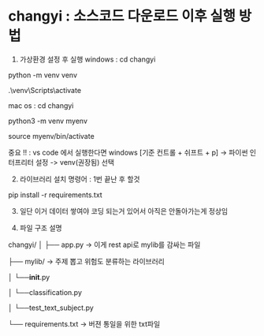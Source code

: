 # changyi : 소스코드 다운로드 이후 실행 방법

1. 가상환경 설정 후 실행
windows : cd changyi

python -m venv venv

.\venv\Scripts\activate

mac os : cd changyi 

python3 -m venv myenv

source myenv/bin/activate

중요 !! : vs code 에서 실행한다면 windows [기준 컨트롤 + 쉬프트 + p] -> 파이썬 인터프리터 설정 -> venv(권장됨) 선택

2. 라이브러리 설치 명령어 : 1번 끝난 후 할것

pip install -r requirements.txt

3. 일단 이거 데이터 쌓여야 코딩 되는거 있어서 아직은 안돌아가는게 정상임

4. 파일 구조 설명

changyi/
│
├── app.py -> 이게 rest api로 mylib를 감싸는 파일

├── mylib/ -> 주제 뽑고 위험도 분류하는 라이브러리

│   └──__init__.py

│   └──classification.py

│   └──test_text_subject.py

└── requirements.txt -> 버젼 통일을 위한 txt파일


